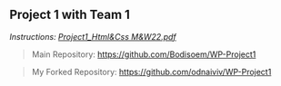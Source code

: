 ## Project 1 with Team 1

*Instructions: [Project1_Html&Css M&W22.pdf](https://github.com/odnaiviv/CSC-4370/blob/main/Projects/Project%201/Project1_Html%26Css%20M%26W22.pdf)*

>Main Repository: https://github.com/Bodisoem/WP-Project1

>My Forked Repository: https://github.com/odnaiviv/WP-Project1
